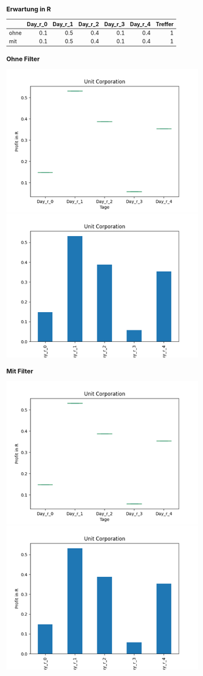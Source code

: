 ### Erwartung in R
|      |   Day_r_0 |   Day_r_1 |   Day_r_2 |   Day_r_3 |   Day_r_4 |   Treffer |
|:-----|----------:|----------:|----------:|----------:|----------:|----------:|
| ohne |       0.1 |       0.5 |       0.4 |       0.1 |       0.4 |         1 |
| mit  |       0.1 |       0.5 |       0.4 |       0.1 |       0.4 |         1 |

### Ohne Filter
![image info](./data/UNTC_box_all.png)
![image info](./data/UNTC_median_all.png)

### Mit Filter
![image info](./data/UNTC_box_filtered.png)
![image info](./data/UNTC_median_filtered.png)